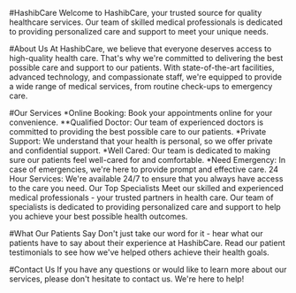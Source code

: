 #HashibCare
Welcome to HashibCare, your trusted source for quality healthcare services. Our team of skilled medical professionals is dedicated to providing personalized care and support to meet your unique needs.

#About Us
At HashibCare, we believe that everyone deserves access to high-quality health care. That's why we're committed to delivering the best possible care and support to our patients. With state-of-the-art facilities, advanced technology, and compassionate staff, we're equipped to provide a wide range of medical services, from routine check-ups to emergency care.

#Our Services
*Online Booking: Book your appointments online for your convenience.
\*\*Qualified Doctor: Our team of experienced doctors is committed to providing the best possible care to our patients.
*Private Support: We understand that your health is personal, so we offer private and confidential support.
*Well Cared: Our team is dedicated to making sure our patients feel well-cared for and comfortable.
*Need Emergency: In case of emergencies, we're here to provide prompt and effective care.
24 Hour Services: We're available 24/7 to ensure that you always have access to the care you need.
Our Top Specialists
Meet our skilled and experienced medical professionals - your trusted partners in health care. Our team of specialists is dedicated to providing personalized care and support to help you achieve your best possible health outcomes.

#What Our Patients Say
Don't just take our word for it - hear what our patients have to say about their experience at HashibCare. Read our patient testimonials to see how we've helped others achieve their health goals.

#Contact Us
If you have any questions or would like to learn more about our services, please don't hesitate to contact us. We're here to help!
